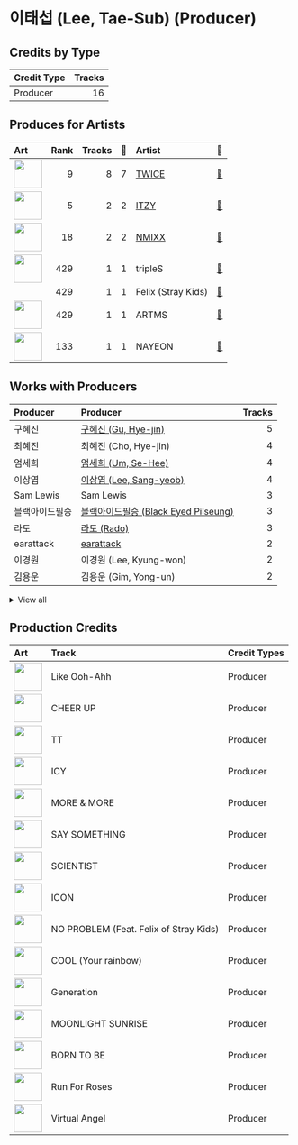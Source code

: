# 이태섭 (Lee, Tae-Sub) (Producer)

## Credits by Type

| Credit Type | Tracks |
|:---|---:|
| Producer | 16 |

## Produces for Artists

| Art | Rank | Tracks | 💚 | Artist | 🔗 |
|:---|---:|---:|---:|:---|:---|
| <img src="https://i.scdn.co/image/ab6761610000e5eb0c6952f39ba680489149a54c" alt="" width="50" /> | 9 | 8 | 7 | [TWICE](../../artists/twice/overview.md) | [🔗](https://open.spotify.com/artist/7n2Ycct7Beij7Dj7meI4X0) |
| <img src="https://i.scdn.co/image/ab6761610000e5ebb0e2700dbc17b43328038f7a" alt="" width="50" /> | 5 | 2 | 2 | [ITZY](../../artists/itzy/overview.md) | [🔗](https://open.spotify.com/artist/2KC9Qb60EaY0kW4eH68vr3) |
| <img src="https://i.scdn.co/image/ab6761610000e5eb2b9446440d296ce32189024e" alt="" width="50" /> | 18 | 2 | 2 | [NMIXX](../../artists/nmixx/overview.md) | [🔗](https://open.spotify.com/artist/28ot3wh4oNmoFOdVajibBl) |
| <img src="https://i.scdn.co/image/ab6761610000e5eb562386d76cf9051be82de6f5" alt="" width="50" /> | 429 | 1 | 1 | tripleS | [🔗](https://open.spotify.com/artist/5Z71xE9prhpHrqL5thVMyK) |
| | 429 | 1 | 1 | Felix (Stray Kids) | [🔗](https://open.spotify.com/artist/40zyx4iztMjRbIIoI802r4) |
| <img src="https://i.scdn.co/image/ab6761610000e5eb0576f9b8cd1e8c68afe0e3e6" alt="" width="50" /> | 429 | 1 | 1 | ARTMS | [🔗](https://open.spotify.com/artist/213zHiFZwtDVEqyxeCbk07) |
| <img src="https://i.scdn.co/image/ab6761610000e5ebfbdd3f060e1cbe9e8eeaecac" alt="" width="50" /> | 133 | 1 | 1 | NAYEON | [🔗](https://open.spotify.com/artist/1VwDG9aBflQupaFNjUru9A) |

## Works with Producers

| Producer | Producer | Tracks |
|:---|:---|---:|
| 구혜진 | [구혜진 (Gu, Hye-jin)](../구혜진_(gu,_hye-jin)/overview.md) | 5 |
| 최혜진 | 최혜진 (Cho, Hye-jin) | 4 |
| 엄세희 | [엄세희 (Um, Se-Hee)](../엄세희_(um,_se-hee)/overview.md) | 4 |
| 이상엽 | [이상엽 (Lee, Sang-yeob)](../이상엽_(lee,_sang-yeob)/overview.md) | 4 |
| Sam Lewis | Sam Lewis | 3 |
| 블랙아이드필승 | [블랙아이드필승 (Black Eyed Pilseung)](../블랙아이드필승_(black_eyed_pilseung)/overview.md) | 3 |
| 라도 | [라도 (Rado)](../라도_(rado)/overview.md) | 3 |
| earattack | [earattack](../earattack/overview.md) | 2 |
| 이경원 | 이경원 (Lee, Kyung-won) | 2 |
| 김용운 | 김용운 (Gim, Yong-un) | 2 |


<details>
<summary>View all</summary>

| Producer | Producer | Tracks |
|:---|:---|---:|
| Arschtritt Lindgren | [Arschtritt Lindgren](../arschtritt_lindgren/overview.md) | 2 |
| 임찬미 | 임찬미 (Kim, Chan-mi) | 2 |
| 신지영 | 신지영 (Shin, Ji-young) | 2 |
| Melanie Joy Fontana | Melanie Joy Fontana | 2 |
| 박진영 | 박진영 (Park, Jin Young) | 2 |
| Andrew Choi | Andrew Choi | 1 |
| Jaden Jeong | Jaden Jeong | 1 |
| TBHits | TBHits | 1 |
| HOJI | HOJI | 1 |
| Sam Carter | Sam Carter | 1 |
| 박랑 | 박랑 (박랑) | 1 |
| Kriz | [Kriz](../kriz/overview.md) | 1 |
| Daniel Mikael Caesar | Daniel Mikael Caesar | 1 |
| Cameron Neilson | Cameron Neilson | 1 |
| 이기 | 이기 (IGGY) | 1 |
| won. | won. | 1 |
| Greg Bonnick | Greg Bonnick | 1 |
| Ellen Berg Tollbom | Ellen Berg Tollbom | 1 |
| Nano | Nano | 1 |
| 강영현 | 강영현 (Kang, Young-hyun) | 1 |
| Zara Larsson | Zara Larsson | 1 |
| 정호현 | 정호현 (정호현) | 1 |
| Hannah Robinson | Hannah Robinson | 1 |
| Cazzi Opeia | Cazzi Opeia | 1 |
| Anne-Marie | Anne-Marie | 1 |
| 이우현 | 이우현 (Lee, Woo-hyun) | 1 |
| EL CAPITXN | EL CAPITXN | 1 |
| Frankie Day | Frankie Day | 1 |
| 서은일 | 서은일 (Seo, Eun-il) | 1 |
| Taet Chesterton | Taet Chesterton | 1 |
| Arineh Karimi | Arineh Karimi | 1 |
| 조유리 | 조유리 (Jo, Yuri) | 1 |
| BADD | BADD | 1 |
| 72 | 72 | 1 |
| Kaedi Dalley | Kaedi Dalley | 1 |
| 이나일 | 이나일 (E, Na-Il) | 1 |
| 우민정 | 우민정 (Umin, Je-ong) | 1 |
| Sungwoo Kim | Sungwoo Kim | 1 |
| LDN Noise | [LDN Noise](../ldn_noise/overview.md) | 1 |
| Justin Tranter | Justin Tranter | 1 |
| PENOMECO | PENOMECO | 1 |
| Ludwig Lindell | Ludwig Lindell | 1 |
| Maria Marcus | Maria Marcus | 1 |
| 김종수 | 김종수 (Kim, Jong-soo) | 1 |
| 김연서 | 김연서 (Kim, Yeon-seo) | 1 |
| 아르마딜로 | 아르마딜로 (Armadillo) | 1 |
| Julia Michaels | Julia Michaels | 1 |
| 이스란 | 이스란 (Lee, Seran) | 1 |
| GG Ramirez | GG Ramirez | 1 |
| Mr. Franks | Mr. Franks | 1 |
| Nina Ann Nelson | Nina Ann Nelson | 1 |
| MNEK | MNEK | 1 |
| Danny Shah | Danny Shah | 1 |
| Hayden Chapman | Hayden Chapman | 1 |
| YUE | YUE | 1 |
| 임홍진 | 임홍진 (Im, Hong-Jin) | 1 |
| BIBI | BIBI | 1 |
| Lauren Dyson | Lauren Dyson | 1 |
| Ashley Alisha | Ashley Alisha | 1 |
| Noday | Noday | 1 |
| Arte | Arte | 1 |
| 이해솔 | 이해솔 (Lee, Hae Sol) | 1 |
| 박은정 | 박은정 (박은정) | 1 |
| ZENUR | ZENUR | 1 |
| Shift K3Y | Shift K3Y | 1 |
| Ayushy | Ayushy | 1 |
| 조한솔 | 조한솔 (Cho, Han-sol) | 1 |
| Sophia Pae | Sophia Pae | 1 |
| Gusten Dahlqvist | Gusten Dahlqvist | 1 |
| Call Me Loop | Call Me Loop | 1 |
| 정은경 | [정은경 (Jung, Eun-Kyung)](../정은경_(jung,_eun-kyung)/overview.md) | 1 |
| 심은지 | [심은지 (Sim, Eunjee)](../심은지_(sim,_eunjee)/overview.md) | 1 |

</details>


## Production Credits

| Art | Track | Credit Types |
|:---|:---|:---|
| <img src="https://i.scdn.co/image/ab67616d0000b273ce17f432c79c5e45ce88688f" alt="" width="50" /> | Like Ooh-Ahh | Producer |
| <img src="https://i.scdn.co/image/ab67616d0000b2739e9e3a1adcc32090690fd0b6" alt="" width="50" /> | CHEER UP | Producer |
| <img src="https://i.scdn.co/image/ab67616d0000b273387444ab2fc1f08dfe7915ab" alt="" width="50" /> | TT | Producer |
| <img src="https://i.scdn.co/image/ab67616d0000b2731260c9a4d42b2615c9f67bb0" alt="" width="50" /> | ICY | Producer |
| <img src="https://i.scdn.co/image/ab67616d0000b27324869424ae632466b839a8a8" alt="" width="50" /> | MORE & MORE | Producer |
| <img src="https://i.scdn.co/image/ab67616d0000b2736570fd05bcff5edcb16e617d" alt="" width="50" /> | SAY SOMETHING | Producer |
| <img src="https://i.scdn.co/image/ab67616d0000b273d1961ecb307c9e05ec8f7e82" alt="" width="50" /> | SCIENTIST | Producer |
| <img src="https://i.scdn.co/image/ab67616d0000b273d1961ecb307c9e05ec8f7e82" alt="" width="50" /> | ICON | Producer |
| <img src="https://i.scdn.co/image/ab67616d0000b2735fb4a9cfbeb3b7beb337ed02" alt="" width="50" /> | NO PROBLEM (Feat. Felix of Stray Kids) | Producer |
| <img src="https://i.scdn.co/image/ab67616d0000b273eb1b1bb1651e8cca563f3967" alt="" width="50" /> | COOL (Your rainbow) | Producer |
| <img src="https://i.scdn.co/image/ab67616d0000b2731be910fd8122cd805d651a8d" alt="" width="50" /> | Generation | Producer |
| <img src="https://i.scdn.co/image/ab67616d0000b27359f57a5ca507a3d3fed81ea6" alt="" width="50" /> | MOONLIGHT SUNRISE | Producer |
| <img src="https://i.scdn.co/image/ab67616d0000b273470d0ba5f707b141d1337cf2" alt="" width="50" /> | BORN TO BE | Producer |
| <img src="https://i.scdn.co/image/ab67616d0000b27381d97a31253b898bc4149195" alt="" width="50" /> | Run For Roses | Producer |
| <img src="https://i.scdn.co/image/ab67616d0000b2733eaf9b3c1c804fec2bb06ac0" alt="" width="50" /> | Virtual Angel | Producer |